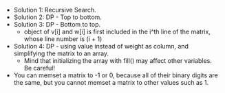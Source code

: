 - Solution 1: Recursive Search. 
- Solution 2: DP - Top to bottom.
- Solution 3: DP - Bottom to top.
    - object of v[i] and w[i] is first included in the i^th line of the matrix, whose line number is (i + 1)
- Solution 4: DP - using value instead of weight as column, and simplifying the matrix to an array.
    - Mind that initializing the array with fill() may affect other variables. Be careful!
- You can memset a matrix to -1 or 0, because all of their binary digits are the same, but you cannot memset a matrix to other values such as 1.

